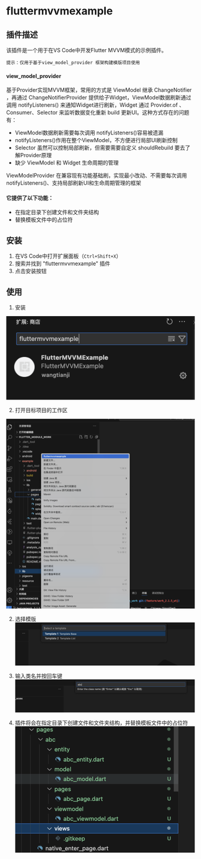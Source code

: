 # fluttermvvmexample

## 插件描述

该插件是一个用于在VS Code中开发Flutter MVVM模式的示例插件。

    提示：仅用于基于view_model_provider 框架构建模版项目使用

#### view_model_provider

基于Provider实现MVVM框架，常用的方式是 ViewModel 继承 ChangeNotifier ，再通过 ChangeNotifierProvider 提供给子Widget，ViewModel数据刷新通过调用 notifyListeners() 来通知Widget进行刷新，Widget 通过 Provider.of 、Consumer、Selector 来监听数据变化重新 build 更新UI。这种方式存在的问题有：

* ViewModel数据刷新需要每次调用 notifyListeners()容易被遗漏
* notifyListeners()作用在整个ViewModel，不方便进行局部UI刷新控制
* Selector 虽然可以控制局部刷新，但需要需要自定义 shouldRebuild 要去了解Provider原理
* 缺少 ViewModel 和 Widget 生命周期的管理

ViewModelProvider 在兼容现有功能基础刷，实现最小改动、不需要每次调用notifyListeners()、支持局部刷新UI和生命周期管理的框架

#### 它提供了以下功能：

- 在指定目录下创建文件和文件夹结构
- 替换模板文件中的占位符

## 安装

1. 在VS Code中打开扩展面板（`Ctrl+Shift+X`）
2. 搜索并找到 "fluttermvvmexample" 插件
3. 点击安装按钮

## 使用

1. 安装

![avatar](res/1.png)

2. 打开目标项目的工作区

![avatar](res/2.png)

2. 选择模版
![avatar](res/3.png)

3. 输入类名并按回车键
![avatar](res/4.png)

4. 插件将会在指定目录下创建文件和文件夹结构，并替换模板文件中的占位符
![avatar](res/5.png)
